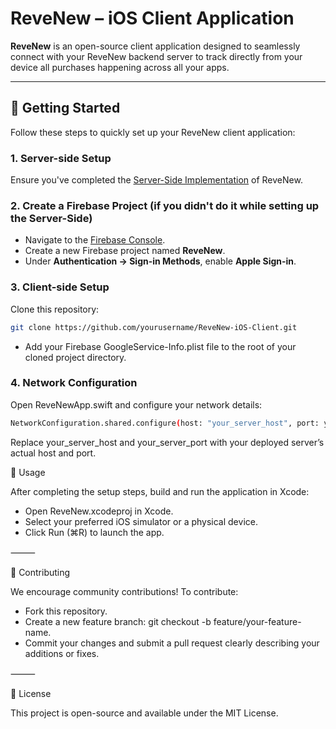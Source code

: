# ReveNew – iOS Client Application

**ReveNew** is an open-source client application designed to seamlessly connect with your ReveNew backend server to track directly from your device all purchases happening across all your apps.

---

## 🚀 Getting Started

Follow these steps to quickly set up your ReveNew client application:

### 1. Server-side Setup

Ensure you've completed the [Server-Side Implementation](#) of ReveNew.

### 2. Create a Firebase Project (if you didn't do it while setting up the Server-Side)

- Navigate to the [Firebase Console](https://console.firebase.google.com/).
- Create a new Firebase project named **ReveNew**.
- Under **Authentication → Sign-in Methods**, enable **Apple Sign-in**.

### 3. Client-side Setup

Clone this repository:

```bash
git clone https://github.com/yourusername/ReveNew-iOS-Client.git
```
- Add your Firebase GoogleService-Info.plist file to the root of your cloned project directory.

### 4. Network Configuration

Open ReveNewApp.swift and configure your network details:

```bash
NetworkConfiguration.shared.configure(host: "your_server_host", port: your_server_port)
```
Replace your_server_host and your_server_port with your deployed server’s actual host and port.

📱 Usage

After completing the setup steps, build and run the application in Xcode:
  -	Open ReveNew.xcodeproj in Xcode.
  -	Select your preferred iOS simulator or a physical device.
  -	Click Run (⌘R) to launch the app.

 
⸻

🤝 Contributing

We encourage community contributions! To contribute:
  -	Fork this repository.
  -	Create a new feature branch: git checkout -b feature/your-feature-name.
  -	Commit your changes and submit a pull request clearly describing your additions or fixes.

⸻

📄 License

This project is open-source and available under the MIT License.
